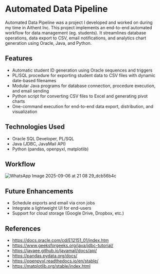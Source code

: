 # Automated Data Pipeline
Automated Data Pipeline was a project I developed and worked on during my time in Aithent Inc. This project implements an end-to-end automated workflow for data management (eg. students). It streamlines database operations, data export to CSV, email notifications, and analytics chart generation using Oracle, Java, and Python. 

## Features 
- Automatic student ID generation using Oracle sequences and triggers
- PL/SQL procedure for exporting student data to CSV files with dynamic date-based filenames
- Modular Java programs for database connection, procedure execution, and email sending
- Python script for converting CSV files to Excel and generating pivot charts
- One-command execution for end-to-end data export, distribution, and visualization

## Technologies Used
- Oracle SQL Developer, PL/SQL
- Java (JDBC, JavaMail API)
- Python (pandas, openpyxl, matplotlib)

## Workflow 
![WhatsApp Image 2025-09-06 at 21 08 29_dcb56b4c](https://github.com/user-attachments/assets/d6798c4c-bd5d-4185-a2c7-96d2a87aff67)

## Future Enhancements 
- Schedule exports and email via cron jobs
- Integrate a lightweight UI for end-users
- Support for cloud storage (Google Drive, Dropbox, etc.)

## References 
- https://docs.oracle.com/cd/E12151_01/index.htm
- https://www.geeksforgeeks.org/java/jdbc-tutorial/
- https://javaee.github.io/javamail/docs/api/
- https://pandas.pydata.org/docs/
- https://openpyxl.readthedocs.io/en/stable/
- https://matplotlib.org/stable/index.html
